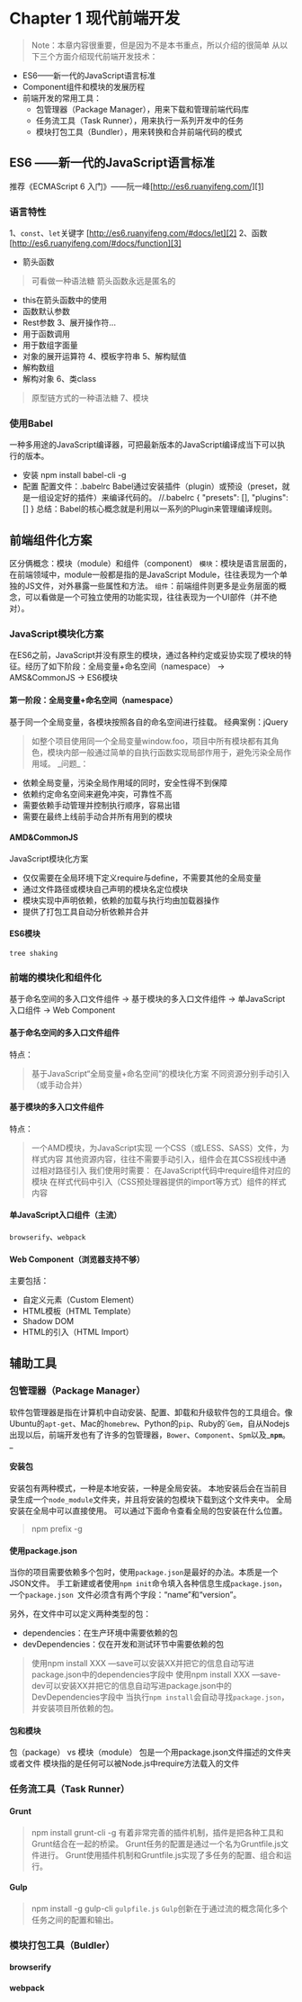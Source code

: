 # Chapter 1 现代前端开发
> Note：本章内容很重要，但是因为不是本书重点，所以介绍的很简单
从以下三个方面介绍现代前端开发技术：
- ES6——新一代的JavaScript语言标准
- Component组件和模块的发展历程
- 前端开发的常用工具：
	- 包管理器（Package Manager），用来下载和管理前端代码库
	- 任务流工具（Task Runner），用来执行一系列开发中的任务
	- 模块打包工具（Bundler），用来转换和合并前端代码的模式

## ES6 ——新一代的JavaScript语言标准
推荐《ECMAScript 6 入门》——阮一峰[http://es6.ruanyifeng.com/][1]
### 语言特性
1、`const`、`let`关键字
[http://es6.ruanyifeng.com/#docs/let][2]
2、函数
[http://es6.ruanyifeng.com/#docs/function][3]
- 箭头函数
> 可看做一种语法糖
> 箭头函数永远是匿名的
- this在箭头函数中的使用
- 函数默认参数
- Rest参数
3、展开操作符...
- 用于函数调用
- 用于数组字面量
- 对象的展开运算符
4、模板字符串
5、解构赋值
- 解构数组
- 解构对象
6、类class
> 原型链方式的一种语法糖
7、模块

### 使用Babel
一种多用途的JavaScript编译器，可把最新版本的JavaScript编译成当下可以执行的版本。
- 安装
	npm install babel-cli -g
- 配置
配置文件：.babelrc
Babel通过安装插件（plugin）或预设（preset，就是一组设定好的插件）来编译代码的。
	//.babelrc
	{
	   "presets": [],
	   "plugins": []
	}
总结：Babel的核心概念就是利用以一系列的Plugin来管理编译规则。


## 前端组件化方案
区分俩概念：模块（module）和组件（component）
`模块`：模块是语言层面的，在前端领域中，module一般都是指的是JavaScript Module，往往表现为一个单独的JS文件，对外暴露一些属性和方法。
`组件`：前端组件则更多是业务层面的概念，可以看做是一个可独立使用的功能实现，往往表现为一个UI部件（并不绝对）。
### JavaScript模块化方案
在ES6之前，JavaScript并没有原生的模块，通过各种约定或妥协实现了模块的特征。经历了如下阶段：全局变量+命名空间（namespace） → AMS&CommonJS → ES6模块
#### 第一阶段：全局变量+命名空间（namespace）
基于同一个全局变量，各模块按照各自的命名空间进行挂载。
经典案例：jQuery
> 如整个项目使用同一个全局变量window.foo，项目中所有模块都有其角色，模块内部一般通过简单的自执行函数实现局部作用于，避免污染全局作用域。
\_问题\_：
- 依赖全局变量，污染全局作用域的同时，安全性得不到保障
- 依赖约定命名空间来避免冲突，可靠性不高
- 需要依赖手动管理并控制执行顺序，容易出错
- 需要在最终上线前手动合并所有用到的模块

#### AMD&CommonJS
JavaScript模块化方案
- 仅仅需要在全局环境下定义require与define，不需要其他的全局变量
- 通过文件路径或模块自己声明的模块名定位模块
- 模块实现中声明依赖，依赖的加载与执行均由加载器操作
- 提供了打包工具自动分析依赖并合并

#### ES6模块
`tree shaking`

### 前端的模块化和组件化
基于命名空间的多入口文件组件 → 基于模块的多入口文件组件 → 单JavaScript入口组件 → Web Component

#### 基于命名空间的多入口文件组件
特点：
> 基于JavaScript“全局变量+命名空间”的模块化方案
> 不同资源分别手动引入（或手动合并）

#### 基于模块的多入口文件组件
特点：
> 一个AMD模块，为JavaScript实现
> 一个CSS（或LESS、SASS）文件，为样式内容
> 其他资源内容，往往不需要手动引入，组件会在其CSS视线中通过相对路径引入
我们使用时需要：
> 在JavaScript代码中require组件对应的模块
> 在样式代码中引入（CSS预处理器提供的import等方式）组件的样式内容

#### 单JavaScript入口组件（主流）
`browserify`、`webpack`

#### Web Component（浏览器支持不够）
主要包括：
- 自定义元素（Custom Element）
- HTML模板（HTML Template）
- Shadow DOM
- HTML的引入（HTML Import）


## 辅助工具
### 包管理器（Package Manager）
软件包管理器是指在计算机中自动安装、配置、卸载和升级软件包的工具组合。像Ubuntu的`apt-get`、Mac的`homebrew`、Python的`pip`、Ruby的\``Gem`，自从Nodejs出现以后，前端开发也有了许多的包管理器，`Bower`、`Component`、`Spm`以及_**`npm`**。_

#### 安装包
安装包有两种模式，一种是本地安装，一种是全局安装。
本地安装后会在当前目录生成一个`node_module`文件夹，并且将安装的包模块下载到这个文件夹中。
全局安装在全局中可以直接使用。
可以通过下面命令查看全局的包安装在什么位置。
> npm prefix -g

#### 使用package.json
当你的项目需要依赖多个包时，使用`package.json`是最好的办法。本质是一个JSON文件。
手工新建或者使用`npm init`命令填入各种信息生成`package.json`，一个`package.json `文件必须含有两个字段：“name”和“version”。

另外，在文件中可以定义两种类型的包：
- dependencies：在生产环境中需要依赖的包
- devDependencies：仅在开发和测试环节中需要依赖的包
> 使用npm install XXX —save可以安装XX并把它的信息自动写进package.json中的dependencies字段中
> 使用npm install XXX —save-dev可以安装XX并把它的信息自动写进package.json中的DevDependencies字段中
当执行`npm install`会自动寻找`package.json`，并安装项目所依赖的包。

#### 包和模块
包（package） vs 模块（module）
包是一个用package.json文件描述的文件夹或者文件
模块指的是任何可以被Node.js中require方法载入的文件

### 任务流工具（Task Runner）
#### Grunt
> npm install grunt-cli -g
有着非常完善的插件机制，插件是把各种工具和Grunt结合在一起的桥梁。
Grunt任务的配置是通过一个名为Gruntfile.js文件进行。
Grunt使用插件机制和Gruntfile.js实现了多任务的配置、组合和运行。

#### Gulp
> npm install -g gulp-cli
`gulpfile.js`
`Gulp`创新在于通过流的概念简化多个任务之间的配置和输出。

### 模块打包工具（Buldler）
#### browserify
#### webpack



[1]:	http://es6.ruanyifeng.com/
[2]:	http://es6.ruanyifeng.com/#docs/let
[3]:	http://es6.ruanyifeng.com/#docs/function